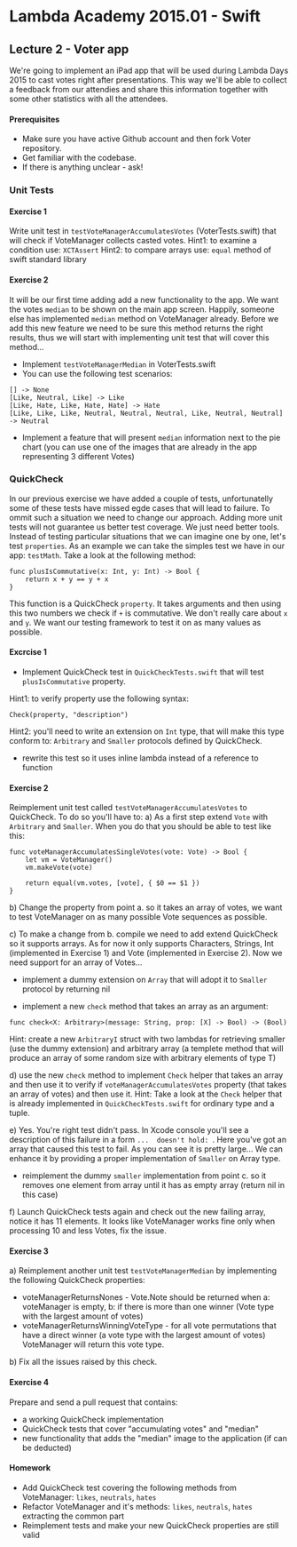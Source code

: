 # Lambda Academy 2015.01 - Swift
## Lecture 2 - Voter app

We're going to implement an iPad app that will be used during Lambda Days 2015 to cast votes right after presentations. This way we'll be able to collect a feedback from our attendies and share this information together with some other statistics with all the attendees.

#### Prerequisites
- Make sure you have active Github account and then fork Voter repository.
- Get familiar with the codebase.
- If there is anything unclear - ask!

### Unit Tests

#### Exercise 1
Write unit test in `testVoteManagerAccumulatesVotes` (VoterTests.swift) that will check if VoteManager collects casted votes.
Hint1: to examine a condition use: `XCTAssert`
Hint2: to compare arrays use: `equal` method of swift standard library

#### Exercise 2
It will be our first time adding add a new functionality to the app. We want the votes `median` to be shown on the main app screen. Happily, someone else has implemented `median` method on VoteManager already. Before we add this new feature we need to be sure this method returns the right results, thus we will start with implementing unit test that will cover this method...

- Implement `testVoteManagerMedian` in VoterTests.swift
- You can use the following test scenarios:
```
[] -> None
[Like, Neutral, Like] -> Like
[Like, Hate, Like, Hate, Hate] -> Hate
[Like, Like, Like, Neutral, Neutral, Neutral, Like, Neutral, Neutral] -> Neutral
```

- Implement a feature that will present `median` information next to the pie chart (you can use one of the images that are already in the app representing 3 different Votes)

### QuickCheck
In our previous exercise we have added a couple of tests, unfortunatelly some of these tests have missed egde cases that will lead to failure. To ommit such a situation we need to change our approach. Adding more unit tests will not guarantee us better test coverage. We just need better tools. Instead of testing particular situations that we can imagine one by one, let's test `properties`. As an example we can take the simples test we have in our app: `testMath`. Take a look at the following method:
```
func plusIsCommutative(x: Int, y: Int) -> Bool {
    return x + y == y + x
}
```

This function is a QuickCheck `property`. It takes arguments and then using this two numbers we check if `+` is commutative. We don't really care about `x` and `y`. We want our testing framework to test it on as many values as possible.

#### Excrcise 1
- Implement QuickCheck test in `QuickCheckTests.swift` that will test `plusIsCommutative` property.

Hint1: to verify property use the following syntax:
```
Check(property, "description")
```

Hint2: you'll need to write an extension on `Int` type, that will make this type conform to: `Arbitrary` and `Smaller` protocols defined by QuickCheck.

- rewrite this test so it uses inline lambda instead of a reference to function


#### Exercise 2
Reimplement unit test called `testVoteManagerAccumulatesVotes` to QuickCheck. To do so you'll have to:
a)  As a first step extend `Vote` with `Arbitrary` and `Smaller`. When you do that you should be able to test like this:
```
func voteManagerAccumulatesSingleVotes(vote: Vote) -> Bool {
    let vm = VoteManager()
    vm.makeVote(vote)
    
    return equal(vm.votes, [vote], { $0 == $1 })
}
```

b) Change the property from point a. so it takes an array of votes, we want to test VoteManager on as many possible Vote sequences as possible. 

c) To make a change from b. compile we need to add extend QuickCheck so it supports arrays. As for now it only supports Characters, Strings, Int (implemented in Exercise 1) and Vote (implemented in Exercise 2). Now we need support for an array of Votes...

- implement a dummy extension on `Array` that will adopt it to `Smaller` protocol by returning nil

- implement a new `check` method that takes an array as an argument:
```
func check<X: Arbitrary>(message: String, prop: [X] -> Bool) -> (Bool)
```

Hint: create a new `ArbitraryI` struct with two lambdas for retrieving smaller (use the dummy extension) and arbitrary array (a templete method that will produce an array of some random size with arbitrary elements of type T)

d) use the new `check` method to implement `Check` helper that takes an array and then use it to verify if `voteManagerAccumulatesVotes` property (that takes an array of votes) and then use it.
Hint: Take a look at the `Check` helper that is already implemented in `QuickCheckTests.swift` for ordinary type and a tuple.

e) Yes. You're right test didn't pass. In Xcode console you'll see a description of this failure in a form `...  doesn't hold: `. Here you've got an array that caused this test to fail. As you can see it is pretty large... We can enhance it by providing a proper implementation of `Smaller` on Array type.

- reimplement the dummy `smaller` implementation from point c. so it removes one element from array until it has as empty array (return nil in this case)

f) Launch QuickCheck tests again and check out the new failing array, notice it has 11 elements. It looks like VoteManager works fine only when processing 10 and less Votes, fix the issue.

#### Exercise 3
a) Reimplement another unit test `testVoteManagerMedian` by implementing the following QuickCheck properties:

- voteManagerReturnsNones - Vote.Note should be returned when a: voteManager is empty, b: if there is more than one winner (Vote type with the largest amount of votes)
- voteManagerReturnsWinningVoteType - for all vote permutations that have a direct winner (a vote type with the largest amount of votes) VoteManager will return this vote type.

b) Fix all the issues raised by this check.

#### Exercise 4
Prepare and send a pull request that contains:

- a working QuickCheck implementation
- QuickCheck tests that cover "accumulating votes" and "median"
- new functionality that adds the "median" image to the application (if can be deducted)


#### Homework
- Add QuickCheck test covering the following methods from VoteManager: `likes`, `neutrals`, `hates`
- Refactor VoteManager and it's methods: `likes`, `neutrals`, `hates` extracting the common part
- Reimplement tests and make your new QuickCheck properties are still valid
